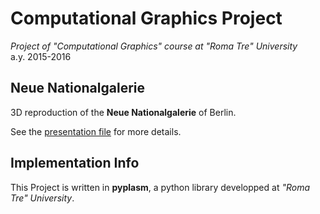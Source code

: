 Computational Graphics Project
================
*Project of "Computational Graphics" course at "Roma Tre" University*   
a.y. 2015-2016

Neue Nationalgalerie
-------------
3D reproduction of the **Neue Nationalgalerie** of Berlin.    
     
See the [presentation file](https://github.com/armandocin/3D-computational-graphics/blob/master/presentation.md) for more details.

Implementation Info
------------
This Project is written in **pyplasm**, a python library developped at *"Roma Tre" University*.

